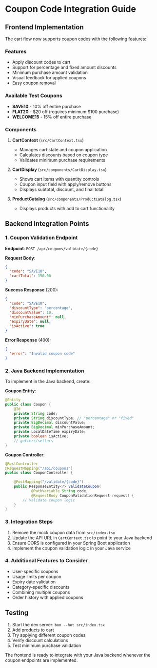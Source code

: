 # Coupon Code Integration Guide

## Frontend Implementation

The cart flow now supports coupon codes with the following features:

### Features
- Apply discount codes to cart
- Support for percentage and fixed amount discounts
- Minimum purchase amount validation
- Visual feedback for applied coupons
- Easy coupon removal

### Available Test Coupons
- **SAVE10** - 10% off entire purchase
- **FLAT20** - $20 off (requires minimum $100 purchase)
- **WELCOME15** - 15% off entire purchase

### Components

1. **CartContext** (`src/CartContext.tsx`)
   - Manages cart state and coupon application
   - Calculates discounts based on coupon type
   - Validates minimum purchase requirements

2. **CartDisplay** (`src/components/CartDisplay.tsx`)
   - Shows cart items with quantity controls
   - Coupon input field with apply/remove buttons
   - Displays subtotal, discount, and final total

3. **ProductCatalog** (`src/components/ProductCatalog.tsx`)
   - Displays products with add to cart functionality

## Backend Integration Points

### 1. Coupon Validation Endpoint
**Endpoint**: `POST /api/coupons/validate/{code}`

**Request Body**:
```json
{
  "code": "SAVE10",
  "cartTotal": 150.00
}
```

**Success Response** (200):
```json
{
  "code": "SAVE10",
  "discountType": "percentage",
  "discountValue": 10,
  "minPurchaseAmount": null,
  "expiryDate": null,
  "isActive": true
}
```

**Error Response** (400):
```json
{
  "error": "Invalid coupon code"
}
```

### 2. Java Backend Implementation

To implement in the Java backend, create:

**Coupon Entity**:
```java
@Entity
public class Coupon {
    @Id
    private String code;
    private String discountType; // "percentage" or "fixed"
    private BigDecimal discountValue;
    private BigDecimal minPurchaseAmount;
    private LocalDateTime expiryDate;
    private boolean isActive;
    // getters/setters
}
```

**Coupon Controller**:
```java
@RestController
@RequestMapping("/api/coupons")
public class CouponController {
    
    @PostMapping("/validate/{code}")
    public ResponseEntity<?> validateCoupon(
            @PathVariable String code,
            @RequestBody CouponValidationRequest request) {
        // Validate coupon logic
    }
}
```

### 3. Integration Steps

1. Remove the mock coupon data from `src/index.tsx`
2. Update the API URL in `CartContext.tsx` to point to your Java backend
3. Ensure CORS is configured in your Spring Boot application
4. Implement the coupon validation logic in your Java service

### 4. Additional Features to Consider

- User-specific coupons
- Usage limits per coupon
- Expiry date validation
- Category-specific discounts
- Combining multiple coupons
- Order history with applied coupons

## Testing

1. Start the dev server: `bun --hot src/index.tsx`
2. Add products to cart
3. Try applying different coupon codes
4. Verify discount calculations
5. Test minimum purchase validation

The frontend is ready to integrate with your Java backend whenever the coupon endpoints are implemented.